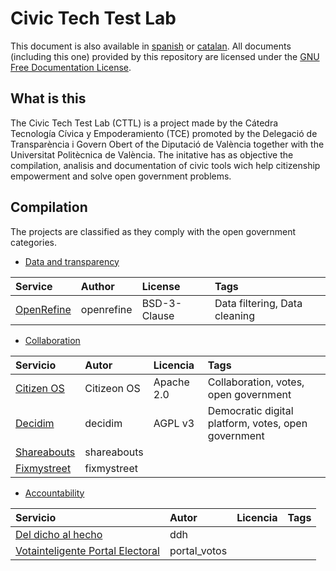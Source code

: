 # Civic Tech Test Lab
This document is also available in [spanish](README.md) or [catalan](README_cat.md). All documents (including this one) provided by this repository are licensed under the [GNU Free Documentation License](/LICENSE).

## What is this 

The Civic Tech Test Lab (CTTL) is a project made by the Cátedra Tecnología Cívica y Empoderamiento (TCE) promoted by the Delegació de Transparència i Govern Obert of the Diputació de València together with the Universitat Politècnica de València. The initative has as objective the compilation, analisis and documentation of civic tools wich help citizenship empowerment and solve open government problems.

## Compilation




The projects are classified as they comply with the open government categories.


- [Data and transparency](/cat_tyd)

| Service   | Author       | License   | Tags |
| :--------- | :---------- | :--------- | :------ |
| [OpenRefine](/cat_tyd/openrefine) | openrefine | BSD-3-Clause| Data filtering, Data cleaning

- [Collaboration](/cat_participación)

| Servicio   | Autor       | Licencia   | Tags |
| :--------- | :---------- | :--------- | :------ |
| [Citizen OS](/cat_participación/citizenos) | Citizeon OS | Apache 2.0 | Collaboration, votes, open government|
| [Decidim](/cat_participación/decidim) | decidim | AGPL v3| Democratic digital platform, votes, open government|
| [Shareabouts](/cat_participación/shareabouts) | shareabouts | |
| [Fixmystreet](/cat_participación/fixmystreet) | fixmystreet | |


- [Accountability](/cat_rdc)

| Servicio   | Autor       | Licencia   | Tags |
| :--------- | :---------- | :--------- | :------ |
| [Del dicho al hecho](/cat_rdc/ddh) | ddh | |
| [Votainteligente Portal Electoral](/cat_rdc/portal_votos) | portal_votos | |
